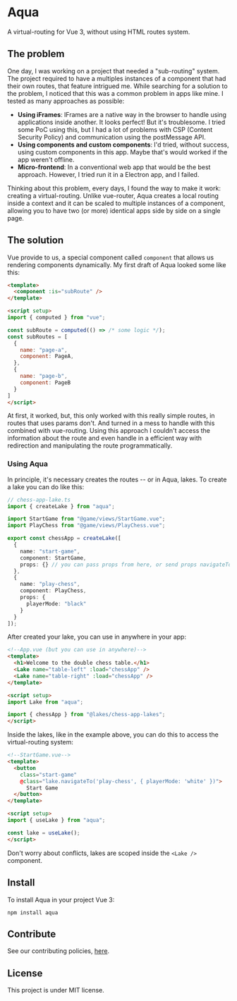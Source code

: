 
# Aqua
A virtual-routing for Vue 3, without using HTML routes system.

## The problem
One day, I was working on a project that needed a "sub-routing" system. The project required to have a multiples instances of a component that had their own routes, that feature intrigued me. While searching for a solution to the problem, I noticed that this was a common problem in apps like mine. I tested as many approaches as possible:

- **Using iFrames**: IFrames are a native way in the browser to handle using applications inside another. It looks perfect! But it's troublesome. I tried some PoC using this, but I had a lot of problems with CSP (Content Security Policy) and communication using the postMessage API.
- **Using components and custom components**: I'd tried, without success, using custom components in this app. Maybe that's would worked if the app weren't offline.
- **Micro-frontend**: In a conventional web app that would be the best approach. However, I tried run it in a Electron app, and I failed.

Thinking about this problem, every days, I found the way to make it work: creating a virtual-routing. Unlike vue-router, Aqua creates a local routing inside a context and it can be scaled to multiple instances of a component, allowing you to have two (or more) identical apps side by side on a single page.

## The solution
Vue provide to us, a special component called `component` that allows us rendering components dynamically. My first draft of Aqua looked some like this:
```html
<template>
  <component :is="subRoute" />
</template>

<script setup>
import { computed } from "vue";

const subRoute = computed(() => /* some logic */);
const subRoutes = [
  {
    name: "page-a",
    component: PageA,
  },
  {
    name: "page-b",
    component: PageB
  }
]
</script>
```
At first, it worked, but, this only worked with this really simple routes, in routes that uses params don't. And turned in a mess to handle with this combined with vue-routing. Using this approach I couldn't access the information about the route and even handle in a efficient way with redirection and manipulating the route programmatically. 

### Using Aqua
In principle, it's necessary creates the routes -- or in Aqua, lakes. To create a lake you can do like this:
```ts
// chess-app-lake.ts
import { createLake } from "aqua";

import StartGame from "@game/views/StartGame.vue";
import PlayChess from "@game/views/PlayChess.vue";

export const chessApp = createLake([
  {
    name: "start-game",
    component: StartGame,
    props: {} // you can pass props from here, or send props navigateTo
  },
  {
    name: "play-chess",
    component: PlayChess,
    props: {
      playerMode: "black"
    }
  }
]);
```
After created your lake, you can use in anywhere in your app:

```html
<!--App.vue (but you can use in anywhere)-->
<template>
  <h1>Welcome to the double chess table.</h1>
  <Lake name="table-left" :load="chessApp" />
  <Lake name="table-right" :load="chessApp" />
</template>

<script setup>
import Lake from "aqua";

import { chessApp } from "@lakes/chess-app-lakes";
</script>
```

Inside the lakes, like in the example above, you can do this to access the virtual-routing system:
```html
<!--StartGame.vue-->
<template>
  <button 
    class="start-game"
    @class="lake.navigateTo('play-chess', { playerMode: 'white' })">
      Start Game
  </button>
</template>

<script setup>
import { useLake } from "aqua";

const lake = useLake();
</script>
```
Don't worry about conflicts, lakes are scoped inside the `<Lake />` component.

## Install
To install Aqua in your project Vue 3:

```
npm install aqua
```

## Contribute
See our contributing policies, [here](.github/contribute.md).

## License
This project is under MIT license.
